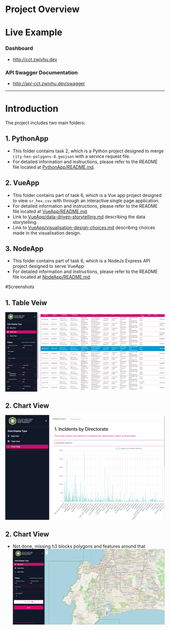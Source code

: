 # Project Overview	

# Live Example
### Dashboard
- http://cct.zwivhu.dev

### API Swagger Documentation
-  http://api-cct.zwivhu.dev/swagger


______

# Introduction

The project includes two main folders:	

## 1. PythonApp
- This folder contains task 2, which is a Python project designed to merge `city-hex-polygons-8.geojson` with a service request file.	
- For detailed information and instructions, please refer to the README file located at [PythonApp/README.md](PythonApp).	

## 2.  VueApp
- This folder contains part of task 6, which is a Vue app project designed to view `sr_hex.csv` with through an interactive single page application.	
- For detailed information and instructions, please refer to the README file located at [VueApp/README.md](VueApp).
- Link to [VueApp/data-driven-storytelling.md](VueApp/data-driven-storytelling.md) describing the data storytelling.
- Link to [VueApp/visualisation-design-choices.md](VueApp/visualisation-design-choices.md) describing choices made in the visualisation design.

## 3. NodeApp
- This folder contains part of task 6, which is a NodeJs Express API project designed to serve VueApp
- For detailed information and instructions, please refer to the README file located at [NodeApp/README.md](NodeApp). 


#Screenshots
## 1. Table Veiw 
![Alt Text](scr1.png)

## 2. Chart View
![Alt Text](scr2.png)

## 2. Chart View
- Not done, missing h3 blocks polygons and features around that
![Alt Text](scr3.png)